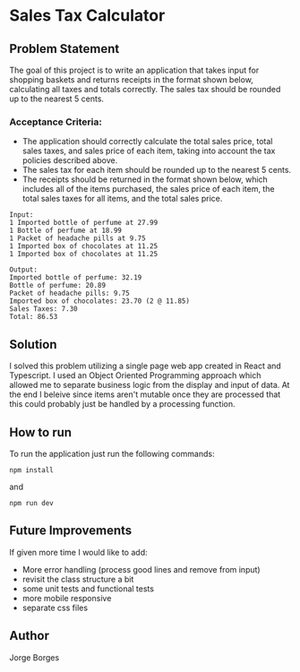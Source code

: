 # Sales Tax Calculator

## Problem Statement
The goal of this project is to write an application that takes input for shopping baskets and returns receipts in the format shown below, calculating all taxes and totals correctly. The sales tax should be rounded up to the nearest 5 cents.

### Acceptance Criteria:
- The application should correctly calculate the total sales price, total sales taxes, and sales price of each item, taking into account the tax policies described above.
- The sales tax for each item should be rounded up to the nearest 5 cents.
- The receipts should be returned in the format shown below, which includes all of the items purchased, the sales price of each item, the total sales taxes for all items, and the total sales price.

```
Input:
1 Imported bottle of perfume at 27.99
1 Bottle of perfume at 18.99
1 Packet of headache pills at 9.75
1 Imported box of chocolates at 11.25
1 Imported box of chocolates at 11.25

Output:
Imported bottle of perfume: 32.19
Bottle of perfume: 20.89
Packet of headache pills: 9.75
Imported box of chocolates: 23.70 (2 @ 11.85)
Sales Taxes: 7.30
Total: 86.53
```

## Solution
I solved this problem utilizing a single page web app created in React and Typescript. I used an Object Oriented Programming approach which allowed me to separate business logic from the display and input of data. At the end I beleive since items aren't mutable once they are processed that this could probably just be handled by a processing function.

## How to run
To run the application just run the following commands:
```
npm install
```
and 
```
npm run dev
```

## Future Improvements
If given more time I would like to add:
- More error handling (process good lines and remove from input)
- revisit the class structure a bit
- some unit tests and functional tests
- more mobile responsive
- separate css files

## Author
Jorge Borges
